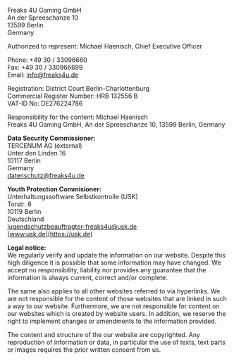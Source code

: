 Freaks 4U Gaming GmbH  
An der Spreeschanze 10  
13599 Berlin  
Germany  
  
Authorized to represent: Michael Haenisch, Chief Executive Officer  
  
Phone: +49 30 / 33096660  
Fax: +49 30 / 330966699  
Email: [info@freaks4u.de](mailto:info@freaks4u.de)  
  
Registration: District Court Berlin-Charlottenburg  
Commercial Register Number: HRB 132556 B  
VAT-ID No: DE276224786  
  
Responsibility for the content: Michael Haenisch  
Freaks 4U Gaming GmbH, An der Spreeschanze 10, 13599 Berlin, Germany  
  
**Data Security Commissioner:**  
TERCENUM AG (external)  
Unter den Linden 16  
10117 Berlin  
Germany  
[datenschutz@freaks4u.de](mailto:datenschutz@freaks4u.de)  
  
**Youth Protection Commisioner:**  
Unterhaltungssoftware Selbstkontrolle (USK)  
Torstr. 6  
10119 Berlin  
Deutschland  
[jugendschutzbeauftragter-freaks4u@usk.de](mailto:jugendschutzbeauftragter-freaks4u@usk.de)  
[www.usk.de](https://usk.de)  
  
**Legal notice:**  
We regularly verify and update the information on our website. Despite this high diligence it is possible that some information may have changed. We accept no responsibility, liability nor provides any guarantee that the information is always current, correct and/or complete.  
  
The same also applies to all other websites referred to via hyperlinks. We are not responsible for the content of those websites that are linked in such a way to our website. Furthermore, we are not responsible for content on our websites which is created by website users. In addition, we reserve the right to implement changes or amendments to the information provided.  
  
The content and structure of the our website are copyrighted. Any reproduction of information or data, in particular the use of texts, text parts or images requires the prior written consent from us.